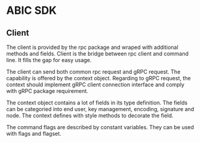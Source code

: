 # ABIC SDK

## Client

The client is provided by the rpc package and wraped with additional methods and fields. Client is the bridge between rpc client and command line. It fills the gap for easy usage.

The client can send both common rpc request and gRPC request. The capability is offered by the context object. Regarding to gRPC request, the context should implement gRPC client connection interface and comply with gRPC package requirement.

The context object contains a lot of fields in its type definition. The fields can be categoried into end user, key management, encoding, signature and node. The context defines with style methods to decorate the field.

The command flags are described by constant variables. They can be used with flags and flagset.
